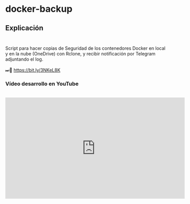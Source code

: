 # docker-backup<br>
## Explicación<br><br>
Script para hacer copias de Seguridad de los contenedores Docker en local y en la nube (OneDrive) con Rclone, y recibir notificación por Telegram adjuntando el log.<br>
<br>
⏭📼 https://bit.ly/3NKeL8K

### Vídeo desarrollo en YouTube<br>
<br>
<iframe width="560" height="315" src="https://www.youtube.com/embed/2RnyWVGaKwQ?si=cjIib3YCDu7ANAoI" title="YouTube video player" frameborder="0" allow="accelerometer; autoplay; clipboard-write; encrypted-media; gyroscope; picture-in-picture; web-share" allowfullscreen></iframe>
